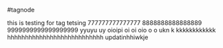 #tagnode

this is testing for tag tetsing 777777777777777 8888888888888889 9999999999999999999
yyuyu uy             oioipi oi oi oio  o o  ukn k  kkkkkkkkkkkk
hhhhhhhhhhhhhhhhhhhhhhhhhhh
updatinhhiwkje
